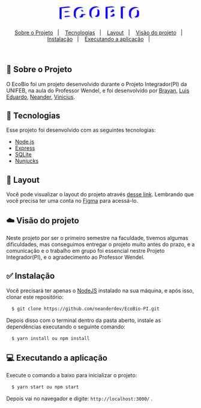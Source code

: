 <h1 align="center">
    <img alt="EcoBio" title="EcoBio" src="ecobio.svg" width="220px" />
</h1>

<p align="center">
  <a href="#-sobre-o-projeto">Sobre o Projeto</a>&nbsp;&nbsp;&nbsp;|&nbsp;&nbsp;&nbsp;
  <a href="#-tecnologias">Tecnologias</a>&nbsp;&nbsp;&nbsp;|&nbsp;&nbsp;&nbsp;
  <a href="#-layout">Layout</a>&nbsp;&nbsp;&nbsp;|&nbsp;&nbsp;&nbsp;
  <a href="#-visão-do-projeto">Visão do projeto</a>&nbsp;&nbsp;&nbsp;|&nbsp;&nbsp;&nbsp;
  <a href="#-instalação">Instalação</a>&nbsp;&nbsp;&nbsp;|&nbsp;&nbsp;&nbsp;
  <a href="#-executando-a-aplicação">Executando a aplicação</a>&nbsp;&nbsp;&nbsp;|&nbsp;&nbsp;&nbsp;
</p>

<br>

## 📖 Sobre o Projeto

O EcoBio foi um projeto desenvolvido durante o Projeto Integrador(PI) da UNIFEB, na aula do Professor Wendel, e foi desenvolvido por [Brayan](<https://github.com/brayan-tb>), [Luis Eduardo](<https://github.com/EduardoBuch>), [Neander](<https://github.com/neanderdev>), [Vinicius](<https://github.com/viniciusec>).

## 🚀 Tecnologias

Esse projeto foi desenvolvido com as seguintes tecnologias:

- [Node.js](https://nodejs.org/en/)
- [Express](https://expressjs.com/pt-br/)
- [SQLite](https://www.sqlite.org/index.html)
- [Nunjucks](https://mozilla.github.io/nunjucks/)

## 🔖 Layout

Você pode visualizar o layout do projeto através [desse link](<https://www.figma.com/file/U79jIGOAvMWcoF4q6CozU5/Ecobio>). Lembrando que você precisa ter uma conta no [Figma](http://figma.com/) para acessá-lo.

## ☁️ Visão do projeto

Neste projeto por ser o primeiro semestre na faculdade, tivemos algumas dificuldades, mas conseguimos entregar o projeto muito antes do prazo, e a comunicação e o trabalho em grupo foi essencial nestre Projeto Integrador(PI), e o agradecimento ao Professor Wendel.

## ✅ Instalação 

Você precisará ter apenas o [NodeJS](https://nodejs.org) instalado na sua máquina, e após isso, clonar este repositório:
```sh
  $ git clone https://github.com/neanderdev/EcoBio-PI.git
```

Depois disso com o terminal dentro da pasta aberto, instale as dependências executando o seguinte comando:
```sh
  $ yarn install ou npm install
```

## 💻 Executando a aplicação

Execute o comando a baixo para inicializar o projeto:
```sh
  $ yarn start ou npm start
```

Depois vai no navegador e digite: `http://localhost:3000/` .
